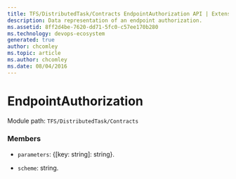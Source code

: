 ```yaml
---
title: TFS/DistributedTask/Contracts EndpointAuthorization API | Extensions for Azure DevOps Services
description: Data representation of an endpoint authorization.
ms.assetid: 8ff2d4be-7620-dd71-5fc0-c57ee170b280
ms.technology: devops-ecosystem
generated: true
author: chcomley
ms.topic: article
ms.author: chcomley
ms.date: 08/04/2016
---
```


# EndpointAuthorization

Module path: `TFS/DistributedTask/Contracts`


### Members

* `parameters`: {[key: string]: string}. 

* `scheme`: string. 

